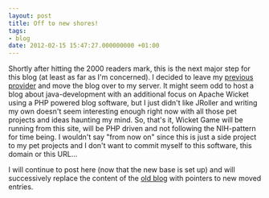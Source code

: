 ```yaml
---
layout: post
title: Off to new shores!
tags:
- blog
date: 2012-02-15 15:47:27.000000000 +01:00
---
```

Shortly after hitting the 2000 readers mark, this is the next major step for this blog (at least as far as I'm concerned). I decided to leave my [previous provider](http://www.blog.de) and move the blog over to my server. It might seem odd to host a blog about java-development with an additional focus on Apache Wicket using a PHP powered blog software, but I just didn't like JRoller and writing my own doesn't seem interesting enough right now with all those pet projects and ideas haunting my mind. So, that's it, Wicket Game will be running from this site, will be PHP driven and not following the NIH-pattern for time being. I wouldn't say "from now on" since this is just a side project to my pet projects and I don't want to commit myself to this software, this domain or this URL...

I will continue to post here (now that the new base is set up) and will successively replace the content of the [old blog](http://wicket-game.blog.de) with pointers to new moved entries.
